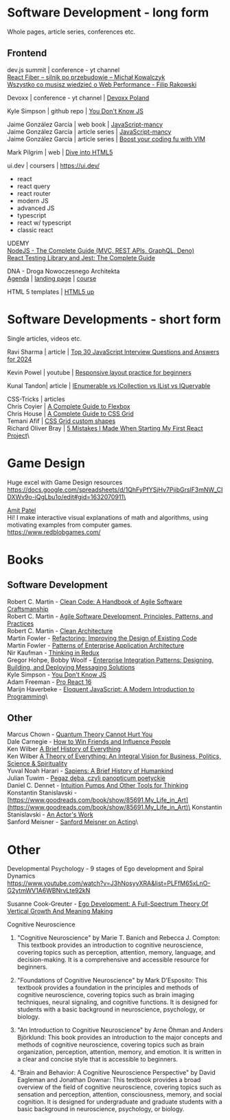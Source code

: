 # Software Development - long form 
Whole pages, article series, conferences etc.

## Frontend

dev.js summit | conference - yt channel\
[React Fiber – silnik po przebudowie – Michał Kowalczyk](https://www.youtube.com/watch?v=fV1rdKXzy-I])\
[Wszystko co musisz wiedzieć o Web Performance - Filip Rakowski](https://www.youtube.com/watch?v=tVz0M88YCeM)

Devoxx | conference -  yt channel | [Devoxx Poland](https://www.youtube.com/@DevoxxPoland/videos)

Kyle Simpson | github repo | [You Don't Know JS](https://github.com/getify/You-Dont-Know-JS)

Jaime González García | web book | [JavaScript-mancy](https://leanpub.com/getting-started-with-the-arcane-art-of-javascript-mancy-for-c-sharp-developers/read)\
Jaime González García | article series | [JavaScript-mancy](https://www.barbarianmeetscoding.com/series/javascriptmancy)\
Jaime González García | article series | [Boost your coding fu with VIM](https://www.barbarianmeetscoding.com/blog/boost-your-coding-fu-with-vscode-and-vim)

Mark Pilgrim | web | [Dive into HTML5](http://diveintohtml5.info/index.html)

ui.dev | coursers | https://ui.dev/
- react
- react query
- react router
- modern JS
- advanced JS
- typescript
- react w/ typescript
- classic react

UDEMY\
[NodeJS - The Complete Guide (MVC, REST APIs, GraphQL, Deno)](https://www.udemy.com/course/nodejs-the-complete-guide/)\
[React Testing Library and Jest: The Complete Guide](https://www.udemy.com/course/react-testing-library-and-jest/)

DNA - Droga Nowoczesnego Architekta\
[Agenda](https://droganowoczesnegoarchitekta.pl/agenda.html) | [landing page](https://droganowoczesnegoarchitekta.pl/) | [course](https://edu.devstyle.pl/products/droga-nowoczesnego-architekta)

HTML 5 templates | [HTML5 up](https://html5up.net/)

# Software Developments - short form
Single articles, videos etc.

Ravi Sharma | article | [Top 30 JavaScript Interview Questions and Answers for 2024](https://javascriptcentric.medium.com/top-30-javascript-interview-questions-and-answers-for-2024-7f1e2d1d0638)

Kevin Powel | youtube | [Responsive layout practice for beginners](https://www.youtube.com/watch?v=JFbxl_VmIx0)

Kunal Tandon| article | [IEnumerable vs ICollection vs IList vs IQueryable](https://medium.com/developers-arena/ienumerable-vs-icollection-vs-ilist-vs-iqueryable-in-c-2101351453db)

CSS-Tricks | articles\
Chris Coyier | [A Complete Guide to Flexbox](https://css-tricks.com/snippets/css/a-guide-to-flexbox/)\
Chris House | [A Complete Guide to CSS Grid](https://css-tricks.com/snippets/css/complete-guide-grid/)\
Temani Afif | [CSS Grid custom shapes](https://css-tricks.com/css-grid-and-custom-shapes-part-1/)\
Richard Oliver Bray | [5 Mistakes I Made When Starting My First React Project](https://css-tricks.com/5-mistakes-starting-react/)\

# Game Design

Huge excel with Game Design resources\
https://docs.google.com/spreadsheets/d/1QhFyPfYSjHv7PjibGrslF3mNW_CIDXWv9o-iQgLbu1o/edit#gid=1632070911\

[Amit Patel](http://www-cs-students.stanford.edu/~amitp/)\
Hi! I make interactive visual explanations of math and algorithms, using motivating examples from computer games.\
https://www.redblobgames.com/

# Books

## Software Development
Robert C. Martin - [Clean Code: A Handbook of Agile Software Craftsmanship](https://www.goodreads.com/book/show/3735293-clean-code)\
Robert C. Martin - [Agile Software Development, Principles, Patterns, and Practices](https://www.goodreads.com/book/show/84985.Agile_Software_Development_Principles_Patterns_and_Practices)\
Robert C. Martin - [Clean Architecture](https://www.goodreads.com/pl/book/show/18043011)\
Martin Fowler - [Refactoring: Improving the Design of Existing Code](https://www.goodreads.com/book/show/44936.Refactoring)\
Martin Fowler - [Patterns of Enterprise Application Architecture](https://www.goodreads.com/book/show/70156.Patterns_of_Enterprise_Application_Architecture)\
Nir Kaufman - [Thinking in Redux](https://www.goodreads.com/book/show/40848858-thinking-in-redux)\
Gregor Hohpe, Bobby Woolf - [Enterprise Integration Patterns: Designing, Building, and Deploying Messaging Solutions](https://www.goodreads.com/book/show/85012.Enterprise_Integration_Patterns)\
Kyle Simpson - [You Don't Know JS](https://www.goodreads.com/book/show/30296087-you-don-t-know-js)\
Adam Freeman - [Pro React 16](https://www.goodreads.com/book/show/43506094-pro-react-16)\
Marijn Haverbeke - [Eloquent JavaScript: A Modern Introduction to Programming](https://www.goodreads.com/book/show/8910666-eloquent-javascript)\

## Other
Marcus Chown - [Quantum Theory Cannot Hurt You](https://www.goodreads.com/book/show/2330343.Quantum_Theory_Cannot_Hurt_You)\
Dale Carnegie - [How to Win Friends and Influence People](https://www.goodreads.com/book/show/4865.How_to_Win_Friends_and_Influence_People)\
Ken Wilber [A Brief History of Everything](https://www.goodreads.com/book/show/40363634-a-brief-history-of-everything)\
Ken Wilber [A Theory of Everything: An Integral Vision for Business, Politics, Science & Spirituality](https://www.goodreads.com/book/show/177152.A_Theory_of_Everything)\
Yuval Noah Harari - [Sapiens: A Brief History of Humankind](https://www.goodreads.com/book/show/23692271-sapiens)\
Julian Tuwim - [Pegaz dęba, czyli panopticum poetyckie](https://www.goodreads.com/book/show/7681161-pegaz-d-ba-czyli-panopticum-poetyckie)\
Daniel C. Dennet - [Intuition Pumps And Other Tools for Thinking](https://www.goodreads.com/book/show/18378002-intuition-pumps-and-other-tools-for-thinking)\
Konstantin Stanislavski - [https://www.goodreads.com/book/show/85691.My_Life_in_Art](https://www.goodreads.com/book/show/85691.My_Life_in_Art)\
Konstantin Stanislavski - [An Actor's Work](https://www.goodreads.com/book/show/7037715-an-actor-s-work)\
Sanford Meisner - [Sanford Meisner on Acting](https://www.goodreads.com/search?utf8=%E2%9C%93&q=meisner&search_type=books)\


# Other

Developmental Psychology - 9 stages of Ego development and Spiral Dynamics\
https://www.youtube.com/watch?v=J3hNosyyXRA&list=PLFfM65xLnO-G2ytmWV1A6WBNrvLte92kN

Susanne Cook-Greuter - [Ego Development: A Full-Spectrum Theory Of Vertical Growth And Meaning Making](https://www.researchgate.net/publication/356357233_Ego_Development_A_Full-Spectrum_Theory_Of_Vertical_Growth_And_Meaning_Making)

Cognitive Neuroscience 

1. "Cognitive Neuroscience" by Marie T. Banich and Rebecca J. Compton: This textbook provides an introduction to cognitive neuroscience, covering topics such as perception, attention, memory, language, and decision-making. It is a comprehensive and accessible resource for beginners.

2. "Foundations of Cognitive Neuroscience" by Mark D'Esposito: This textbook provides a foundation in the principles and methods of cognitive neuroscience, covering topics such as brain imaging techniques, neural signaling, and cognitive functions. It is designed for students with a basic background in neuroscience, psychology, or biology.

3. "An Introduction to Cognitive Neuroscience" by Arne Öhman and Anders Björklund: This book provides an introduction to the major concepts and methods of cognitive neuroscience, covering topics such as brain organization, perception, attention, memory, and emotion. It is written in a clear and concise style that is accessible to beginners.

4. "Brain and Behavior: A Cognitive Neuroscience Perspective" by David Eagleman and Jonathan Downar: This textbook provides a broad overview of the field of cognitive neuroscience, covering topics such as sensation and perception, attention, consciousness, memory, and social cognition. It is designed for undergraduate and graduate students with a basic background in neuroscience, psychology, or biology.




